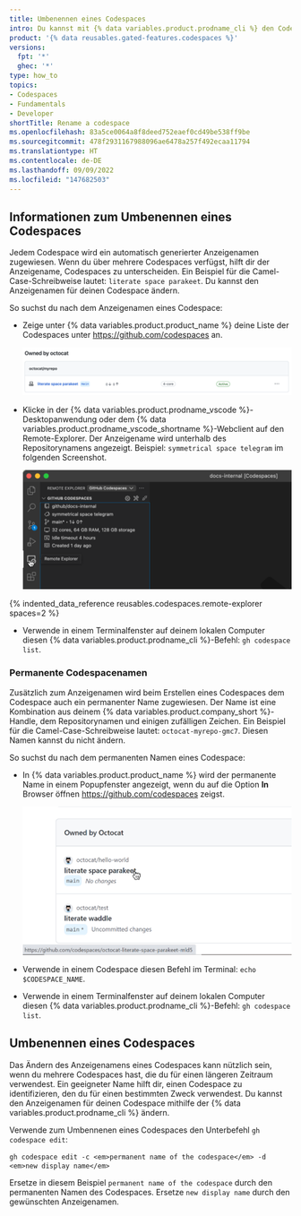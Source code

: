 ```yaml
---
title: Umbenennen eines Codespaces
intro: Du kannst mit {% data variables.product.prodname_cli %} den Codespace-Anzeigenamen nach deinem Wunsch ändern.
product: '{% data reusables.gated-features.codespaces %}'
versions:
  fpt: '*'
  ghec: '*'
type: how_to
topics:
- Codespaces
- Fundamentals
- Developer
shortTitle: Rename a codespace
ms.openlocfilehash: 83a5ce0064a8f8deed752eaef0cd49be538ff9be
ms.sourcegitcommit: 478f2931167988096ae6478a257f492ecaa11794
ms.translationtype: HT
ms.contentlocale: de-DE
ms.lasthandoff: 09/09/2022
ms.locfileid: "147682503"
---
```

## Informationen zum Umbenennen eines Codespaces

Jedem Codespace wird ein automatisch generierter Anzeigenamen zugewiesen. Wenn du über mehrere Codespaces verfügst, hilft dir der Anzeigename, Codespaces zu unterscheiden. Ein Beispiel für die Camel-Case-Schreibweise lautet: `literate space parakeet`. Du kannst den Anzeigenamen für deinen Codespace ändern.

So suchst du nach dem Anzeigenamen eines Codespace:

- Zeige unter {% data variables.product.product_name %} deine Liste der Codespaces unter https://github.com/codespaces an.

  ![Screenshot der Liste der Codespaces in GitHub](/assets/images/help/codespaces/codespaces-list-display-name.png)

- Klicke in der {% data variables.product.prodname_vscode %}-Desktopanwendung oder dem {% data variables.product.prodname_vscode_shortname %}-Webclient auf den Remote-Explorer. Der Anzeigename wird unterhalb des Repositorynamens angezeigt. Beispiel: `symmetrical space telegram` im folgenden Screenshot.

  ![Screenshot des Remote-Explorers in VS Code](/assets/images/help/codespaces/codespaces-remote-explorer.png)

{% indented_data_reference reusables.codespaces.remote-explorer spaces=2 %}
- Verwende in einem Terminalfenster auf deinem lokalen Computer diesen {% data variables.product.prodname_cli %}-Befehl: `gh codespace list`. 

### Permanente Codespacenamen

Zusätzlich zum Anzeigenamen wird beim Erstellen eines Codespaces dem Codespace auch ein permanenter Name zugewiesen. Der Name ist eine Kombination aus deinem {% data variables.product.company_short %}-Handle, dem Repositorynamen und einigen zufälligen Zeichen. Ein Beispiel für die Camel-Case-Schreibweise lautet: `octocat-myrepo-gmc7`. Diesen Namen kannst du nicht ändern.

So suchst du nach dem permanenten Namen eines Codespace:

* In {% data variables.product.product_name %} wird der permanente Name in einem Popupfenster angezeigt, wenn du auf die Option **In** Browser öffnen https://github.com/codespaces zeigst. 

   ![Screenshot des Codespacenamens, der beim Zeigen angezeigt wird](/assets/images/help/codespaces/find-codespace-name-github.png)
   
* Verwende in einem Codespace diesen Befehl im Terminal: `echo $CODESPACE_NAME`.
* Verwende in einem Terminalfenster auf deinem lokalen Computer diesen {% data variables.product.prodname_cli %}-Befehl: `gh codespace list`.

## Umbenennen eines Codespaces

Das Ändern des Anzeigenamens eines Codespaces kann nützlich sein, wenn du mehrere Codespaces hast, die du für einen längeren Zeitraum verwendest. Ein geeigneter Name hilft dir, einen Codespace zu identifizieren, den du für einen bestimmten Zweck verwendest. Du kannst den Anzeigenamen für deinen Codespace mithilfe der {% data variables.product.prodname_cli %} ändern.

Verwende zum Umbennenen eines Codespaces den Unterbefehl `gh codespace edit`:

```shell
gh codespace edit -c <em>permanent name of the codespace</em> -d <em>new display name</em>
```

Ersetze in diesem Beispiel `permanent name of the codespace` durch den permanenten Namen des Codespaces. Ersetze `new display name` durch den gewünschten Anzeigenamen.